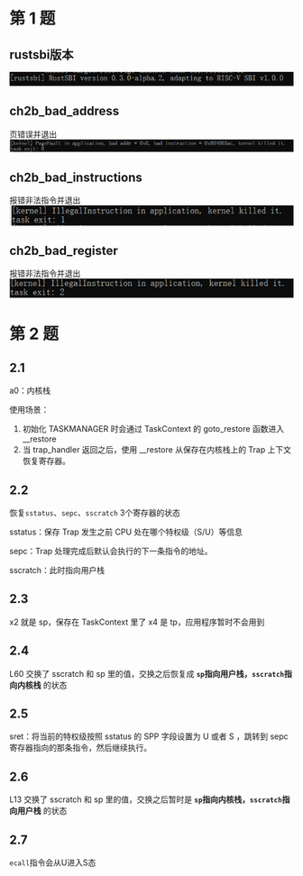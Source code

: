 # 第 1 题
## rustsbi版本
![alt text](image.png)
## ch2b_bad_address 
页错误并退出
![alt text](image-1.png)
## ch2b_bad_instructions
报错非法指令并退出
![alt text](image-2.png)
## ch2b_bad_register
报错非法指令并退出
![alt text](image-3.png)
# 第 2 题
## 2.1
a0：内核栈

使用场景：
1. 初始化 TASKMANAGER 时会通过 TaskContext 的 goto_restore 函数进入 __restore
2. 当 trap_handler 返回之后，使用 __restore 从保存在内核栈上的 Trap 上下文恢复寄存器。

## 2.2
恢复`sstatus`、`sepc`、`sscratch` 3个寄存器的状态

sstatus：保存 Trap 发生之前 CPU 处在哪个特权级（S/U）等信息

sepc：Trap 处理完成后默认会执行的下一条指令的地址。

sscratch：此时指向用户栈

## 2.3
x2 就是 sp，保存在 TaskContext 里了
x4 是 tp，应用程序暂时不会用到
## 2.4
L60 交换了 sscratch 和 sp 里的值，交换之后恢复成 **`sp`指向用户栈，`sscratch`指向内核栈** 的状态
## 2.5
sret：将当前的特权级按照 sstatus 的 SPP 字段设置为 U 或者 S ，跳转到 sepc 寄存器指向的那条指令，然后继续执行。
## 2.6
L13 交换了 sscratch 和 sp 里的值，交换之后暂时是 **`sp`指向内核栈，`sscratch`指向用户栈** 的状态
## 2.7
`ecall`指令会从U进入S态